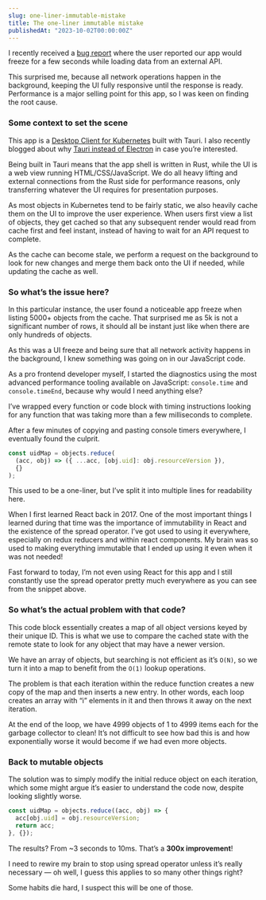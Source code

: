 ```yaml
---
slug: one-liner-immutable-mistake
title: The one-liner immutable mistake
publishedAt: "2023-10-02T00:00:00Z"
---
```


I recently received a [bug report](https://github.com/aptakube/aptakube/issues/155) where the user reported our app would freeze for a few seconds while loading data from an external API.

This surprised me, because all network operations happen in the background, keeping the UI fully responsive until the response is ready. Performance is a major selling point for this app, so I was keen on finding the root cause.

### Some context to set the scene

This app is a [Desktop Client for Kubernetes](https://aptakube.com/) built with Tauri. I also recently blogged about why [Tauri instead of Electron](https://aptabase.com/blog/why-chose-to-build-on-tauri-instead-electron) in case you’re interested.

Being built in Tauri means that the app shell is written in Rust, while the UI is a web view running HTML/CSS/JavaScript. We do all heavy lifting and external connections from the Rust side for performance reasons, only transferring whatever the UI requires for presentation purposes.

As most objects in Kubernetes tend to be fairly static, we also heavily cache them on the UI to improve the user experience. When users first view a list of objects, they get cached so that any subsequent render would read from cache first and feel instant, instead of having to wait for an API request to complete.

As the cache can become stale, we perform a request on the background to look for new changes and merge them back onto the UI if needed, while updating the cache as well.

### So what’s the issue here?

In this particular instance, the user found a noticeable app freeze when listing 5000+ objects from the cache. That surprised me as 5k is not a significant number of rows, it should all be instant just like when there are only hundreds of objects.

As this was a UI freeze and being sure that all network activity happens in the background, I knew something was going on in our JavaScript code.

As a pro frontend developer myself, I started the diagnostics using the most advanced performance tooling available on JavaScript: `console.time` and `console.timeEnd`, because why would I need anything else?

I’ve wrapped every function or code block with timing instructions looking for any function that was taking more than a few milliseconds to complete.

After a few minutes of copying and pasting console timers everywhere, I eventually found the culprit.

```javascript
const uidMap = objects.reduce(
  (acc, obj) => ({ ...acc, [obj.uid]: obj.resourceVersion }),
  {}
);
```

This used to be a one-liner, but I’ve split it into multiple lines for readability here.

When I first learned React back in 2017. One of the most important things I learned during that time was the importance of immutability in React and the existence of the spread operator. I’ve got used to using it everywhere, especially on redux reducers and within react components. My brain was so used to making everything immutable that I ended up using it even when it was not needed!

Fast forward to today, I’m not even using React for this app and I still constantly use the spread operator pretty much everywhere as you can see from the snippet above.

### So what’s the actual problem with that code?

This code block essentially creates a map of all object versions keyed by their unique ID. This is what we use to compare the cached state with the remote state to look for any object that may have a newer version.

We have an array of objects, but searching is not efficient as it’s `O(N)`, so we turn it into a map to benefit from the `O(1)` lookup operations.

The problem is that each iteration within the reduce function creates a new copy of the map and then inserts a new entry. In other words, each loop creates an array with “i” elements in it and then throws it away on the next iteration.

At the end of the loop, we have 4999 objects of 1 to 4999 items each for the garbage collector to clean! It’s not difficult to see how bad this is and how exponentially worse it would become if we had even more objects.

### Back to mutable objects

The solution was to simply modify the initial reduce object on each iteration, which some might argue it’s easier to understand the code now, despite looking slightly worse.

```javascript
const uidMap = objects.reduce((acc, obj) => {
  acc[obj.uid] = obj.resourceVersion;
  return acc;
}, {});
```

The results? From ~3 seconds to 10ms. That’s a **300x improvement**!

I need to rewire my brain to stop using spread operator unless it’s really necessary — oh well, I guess this applies to so many other things right?

Some habits die hard, I suspect this will be one of those.
